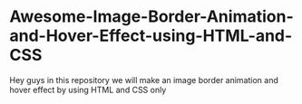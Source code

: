 # Awesome-Image-Border-Animation-and-Hover-Effect-using-HTML-and-CSS
Hey guys in this repository we will make an image border animation and hover effect by using HTML and CSS only
